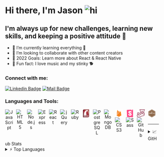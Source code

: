 # Hi there, I'm Jason <img src="https://user-images.githubusercontent.com/1303154/88677602-1635ba80-d120-11ea-84d8-d263ba5fc3c0.gif" width="28px" alt="hi">

## I'm always up for new challenges, learning new skills, and keeping a positive attitude 🚀

- 🌱 I’m currently learning everything 🤣
- 👯 I’m looking to collaborate with other content creators
- 🥅 2022 Goals: Learn more about React & React Native
- 🍿 Fun fact: I love music and my stinky 🐕

### Connect with me:

[![Linkedin Badge](https://img.shields.io/badge/-Jason_Di-0e76a8?style=flat&labelColor=0e76a8&logo=linkedin&logoColor=white)](https://www.linkedin.com/in/jason-di-185b1124b/)
[![Mail Badge](https://img.shields.io/badge/-Jason_Di-c0392b?style=flat&labelColor=c0392b&logo=gmail&logoColor=white)](mailto:jasondisj@gmail.com)

### Languages and Tools:

<div align="center">
<img align="left" alt="JavaScript" width="26px" src="https://cdn.jsdelivr.net/gh/devicons/devicon/icons/javascript/javascript-original.svg" style="padding-right:10px;" />
<img align="left" alt="HTML5" width="26px" src="https://cdn.jsdelivr.net/gh/devicons/devicon/icons/html5/html5-original.svg" style="padding-right:10px;" />
<img align="left" alt="Node.js" width="26px" src="https://cdn.jsdelivr.net/gh/devicons/devicon/icons/nodejs/nodejs-original.svg" style="padding-right:10px;" />
<img align="left" alt="Express" width="26px" src="https://cdn.jsdelivr.net/gh/devicons/devicon/icons/express/express-original.svg" style="padding-right:10px;" />
<img align="left" alt="React" width="26px" src="https://cdn.jsdelivr.net/gh/devicons/devicon/icons/react/react-original.svg" style="padding-right:10px;" />
<img align="left" alt="jQuery" width="26px" src="https://cdn.jsdelivr.net/gh/devicons/devicon/icons/jquery/jquery-original.svg" style="padding-right:10px;" />
<img align="left" alt="Ruby" width="26px" src="https://cdn.jsdelivr.net/gh/devicons/devicon/icons/ruby/ruby-original.svg" style="padding-right:10px;" />
<img align="left" alt="Rails" width="26px" src="https://github.com/devicons/devicon/blob/master/icons/rails/rails-original-wordmark.svg" style="padding-right:10px;" />
<img align="left" alt="PostgreSQL" width="26px" src="https://cdn.jsdelivr.net/gh/devicons/devicon/icons/postgresql/postgresql-original.svg" style="padding-right:10px;" />
<img align="left" alt="MongoDB" width="26px" src="https://cdn.jsdelivr.net/gh/devicons/devicon/icons/mongodb/mongodb-original.svg" style="padding-right:10px;" />
<img align="left" alt="Firebase" width="26px" src="https://github.com/devicons/devicon/blob/master/icons/firebase/firebase-plain.svg" style="padding-right:10px;" />
<img align="left" alt="Storybook" width="26px" src="https://github.com/devicons/devicon/blob/master/icons/storybook/storybook-original.svg" style="padding-right:10px;" />
<img align="left" alt="Jest" width="26px" src="https://github.com/devicons/devicon/blob/master/icons/jest/jest-plain.svg" style="padding-right:10px;" />
<img align="left" alt="Mocha" width="26px" src="https://github.com/devicons/devicon/blob/master/icons/mocha/mocha-plain.svg" style="padding-right:10px;" />
<img align="left" alt="CSS3" width="26px" src="https://cdn.jsdelivr.net/gh/devicons/devicon/icons/css3/css3-original.svg" style="padding-right:10px;" />
<img align="left" alt="Sass" width="26px" src="https://cdn.jsdelivr.net/gh/devicons/devicon/icons/sass/sass-original.svg" style="padding-right:10px;" />
<img align="left" alt="GitHub" width="26px" src="https://user-images.githubusercontent.com/3369400/139447912-e0f43f33-6d9f-45f8-be46-2df5bbc91289.png" style="padding-right:10px;" />
</div>
<br />
<br />

---
<details>
<summary> 📈 GitHub Stats</summary>
<img align="left" alt="Jason's GitHub Stats" src="https://github-readme-stats.vercel.app/api?username=JasonDisj&show_icons=true&hide_border=false&title_color=ff652f&icon_color=FFE400&bg_color=09131B&text_color=ffffff&border_color=0c1a25" />
</details>

<details>
<summary> ⚡ Top Languages</summary>
<img align="left" alt="Jason's Top Languages" src="https://github-readme-stats.vercel.app/api/top-langs/?username=JasonDisj&show_icons=true&hide_border=false&title_color=ff652f&icon_color=FFE400&bg_color=09131B&text_color=ffffff&border_color=0c1a25" />
</details>



<!---
JasonDisj/JasonDisj is a ✨ special ✨ repository because its `README.md` (this file) appears on your GitHub profile.
You can click the Preview link to take a look at your changes.
--->
